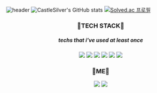 

<!--
**CastleSilver/CastleSilver** is a ✨ _special_ ✨ repository because its `README.md` (this file) appears on your GitHub profile.

Here are some ideas to get you started:

- 🔭 I’m currently working on ...
- 🌱 I’m currently learning ...
- 👯 I’m looking to collaborate on ...
- 🤔 I’m looking for help with ...
- 💬 Ask me about ...
- 📫 How to reach me: ...
- 😄 Pronouns: ...
- ⚡ Fun fact: ...
-->
![header](https://capsule-render.vercel.app/api?type=waving&color=auto&height=300&section=header&text=CastleSIlver&fontSize=90)
![CastleSilver's GitHub stats](https://github-readme-stats.vercel.app/api?username=CastleSilver&show_icons=true&theme=merko)
[![Solved.ac 프로필](http://mazassumnida.wtf/api/v2/generate_badge?boj=aysel0230)](https://solved.ac/aysel0230)
<h3 align="center">🔱TECH STACK🔱</h3>
<h5 align="center">techs that i've used at least once</h5>
<p align="center">
  <img src="https://img.shields.io/badge/HTML5-E34F26?style=flat-square&logo=HTML5&logoColor=black"/>
  <img src="https://img.shields.io/badge/CSS3-1572B6?style=flat-square&logo=CSS3&logoColor=black"/>
  <img src="https://img.shields.io/badge/JavaScript-F7DF1E?style=flat-square&logo=JavaScript&logoColor=black"/>
  <img src="https://img.shields.io/badge/Java-007396?style=flat-square&logo=Java&logoColor=black"/>
  <img src="https://img.shields.io/badge/Spring%20Boot-6DB33F?style=flat-square&logo=Spring%20Boot&logoColor=black"/>
  <img src="https://img.shields.io/badge/Python-3776AB?style=flat-square&logo=Python&logoColor=black"/>
</p>

<h3 align="center">🌻ME🌻</h3>
<p align="center">
  <a href="https://hits.seeyoufarm.com"><img src="https://hits.seeyoufarm.com/api/count/incr/badge.svg?url=https%3A%2F%2Fgithub.com%2FCastleSilver%2Fhit-counter&count_bg=%23B792E0&title_bg=%23555555&icon=github.svg&icon_color=%23E7E7E7&title=GitHub&edge_flat=true"/></a>
  <a href="mailto:aysel0230@gmail.com"><img src="https://img.shields.io/badge/Gmail-EA4335?style=flat-square&logo=Gmail&logoColor=black"/></a>
</p>
